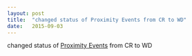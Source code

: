 ```yaml
---
layout: post
title:  "changed status of Proximity Events from CR to WD"
date:   2015-09-03
---
```


changed status of <a href="http://www.w3.org/TR/proximity/">Proximity Events</a> from CR to WD


